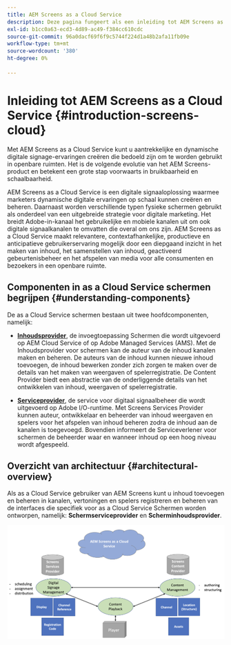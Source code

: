 ```yaml
---
title: AEM Screens as a Cloud Service
description: Deze pagina fungeert als een inleiding tot AEM Screens as a Cloud Service.
exl-id: b1cc0a63-ecd3-4d89-ac49-f384cc610cdc
source-git-commit: 96a0dacf69f6f9c5744f224d1a48b2afa11fb09e
workflow-type: tm+mt
source-wordcount: '380'
ht-degree: 0%

---
```


# Inleiding tot AEM Screens as a Cloud Service {#introduction-screens-cloud}

Met AEM Screens as a Cloud Service kunt u aantrekkelijke en dynamische digitale signage-ervaringen creëren die bedoeld zijn om te worden gebruikt in openbare ruimten. Het is de volgende evolutie van het AEM Screens-product en betekent een grote stap voorwaarts in bruikbaarheid en schaalbaarheid.

AEM Screens as a Cloud Service is een digitale signaaloplossing waarmee marketers dynamische digitale ervaringen op schaal kunnen creëren en beheren. Daarnaast worden verschillende typen fysieke schermen gebruikt als onderdeel van een uitgebreide strategie voor digitale marketing. Het breidt Adobe-in-kanaal het gebruikelijke en mobiele kanalen uit om ook digitale signaalkanalen te omvatten die overal om ons zijn. AEM Screens as a Cloud Service maakt relevantere, contextafhankelijke, productieve en anticipatieve gebruikerservaring mogelijk door een diepgaand inzicht in het maken van inhoud, het samenstellen van inhoud, geactiveerd gebeurtenisbeheer en het afspelen van media voor alle consumenten en bezoekers in een openbare ruimte.

## Componenten in as a Cloud Service schermen begrijpen {#understanding-components}

De as a Cloud Service schermen bestaan uit twee hoofdcomponenten, namelijk:

* **[Inhoudsprovider](https://experienceleague.adobe.com/docs/experience-manager-cloud-service/screens-as-cloud-service/configure-screens-cloud/using-screens-content-provider.html?lang=en)**, de invoegtoepassing Schermen die wordt uitgevoerd op AEM Cloud Service of op Adobe Managed Services (AMS). Met de Inhoudsprovider voor schermen kan de auteur van de inhoud kanalen maken en beheren. De auteurs van de inhoud kunnen nieuwe inhoud toevoegen, de inhoud bewerken zonder zich zorgen te maken over de details van het maken van weergaven of spelerregistratie. De Content Provider biedt een abstractie van de onderliggende details van het ontwikkelen van inhoud, weergaven of spelerregistratie.

* **[Serviceprovider](https://experienceleague.adobe.com/docs/experience-manager-cloud-service/screens-as-cloud-service/configure-screens-cloud/navigating-to-screens-services-provider.html?lang=en)**, de service voor digitaal signaalbeheer die wordt uitgevoerd op Adobe I/O-runtime. Met Screens Services Provider kunnen auteur, ontwikkelaar en beheerder van inhoud weergaven en spelers voor het afspelen van inhoud beheren zodra de inhoud aan de kanalen is toegevoegd. Bovendien informeert de Serviceverlener voor schermen de beheerder waar en wanneer inhoud op een hoog niveau wordt afgespeeld.


## Overzicht van architectuur {#architectural-overview}

Als as a Cloud Service gebruiker van AEM Screens kunt u inhoud toevoegen en beheren in kanalen, vertoningen en spelers registreren en beheren van de interfaces die specifiek voor as a Cloud Service Schermen worden ontworpen, namelijk: **Schermserviceprovider** en **Scherminhoudsprovider**.

![afbeelding](/help/screens-cloud/assets/architecture-screenscloud.png)

